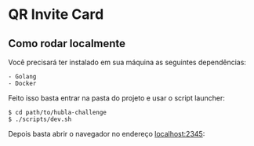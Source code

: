# QR Invite Card

## Como rodar localmente

Você precisará ter instalado em sua máquina as seguintes dependências:

```
- Golang
- Docker
```

Feito isso basta entrar na pasta do projeto e usar o script launcher:

```
$ cd path/to/hubla-challenge
$ ./scripts/dev.sh
```

Depois basta abrir o navegador no endereço [localhost:2345](http://localhost:2345):
